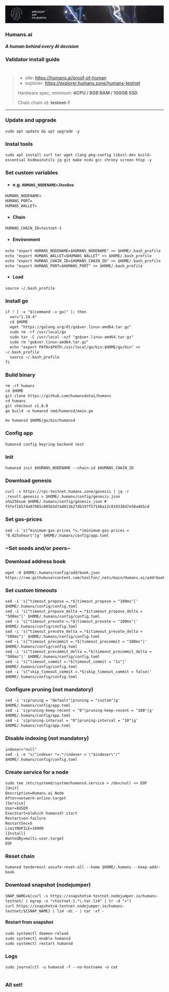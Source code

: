 ![](https://github.com/toolfun/_pics/blob/main/logoprfhmn222fr4f.jpg)

### Humans.ai
#### *A human behind every AI decision*
### Validator install guide

#

> - site: https://humans.ai/proof-of-human
> - explorer: https://explorer.humans.zone/humans-testnet
> 
> Hardware spec, minimum: **4CPU / 8GB RAM / 100GB SSD**
>
> Chain chain-id: **testnet-1**


____

### Update and upgrade
```
sudo apt update && upt upgrade -y
```

### Instal tools
```
sudo apt install curl tar wget clang pkg-config libssl-dev build-essential bsdmainutils jq git make ncdu gcc chrony screen htop -y
```

### Set custom variables
- #### e.g. `HUMANS_NODENAME=JhonDoe`

```
HUMANS_NODENAME=
HUMANS_PORT=
HUMANS_WALLET=
```
- #### Chain
```
HUMANS_CHAIN_ID=testnet-1
```
- #### Environment
```
echo "export HUMANS_NODENAME=$HUMANS_NODENAME" >> $HOME/.bash_profile
echo "export HUMANS_WALLET=$HUMANS_WALLET" >> $HOME/.bash_profile
echo "export HUMANS_CHAIN_ID=$HUMANS_CHAIN_ID" >> $HOME/.bash_profile
echo "export HUMANS_PORT=$HUMANS_PORT" >> $HOME/.bash_profile
```
- #### Load
```
source ~/.bash_profile
```

### Install go
```
if ! [ -x "$(command -v go)" ]; then
  ver="1.19.4"
  cd $HOME
  wget "https://golang.org/dl/go$ver.linux-amd64.tar.gz"
  sudo rm -rf /usr/local/go
  sudo tar -C /usr/local -xzf "go$ver.linux-amd64.tar.gz"
  sudo rm "go$ver.linux-amd64.tar.gz"
  echo "export PATH=$PATH:/usr/local/go/bin:$HOME/go/bin" >> ~/.bash_profile
  source ~/.bash_profile
fi
```

### Build binary
```
rm -rf humans
cd $HOME
git clone https://github.com/humansdotai/humans
cd humans
git checkout v1.0.0
go build -o humansd cmd/humansd/main.go
```
```
mv humansd $HOME/go/bin/humansd
```

### Config app
```
humansd config keyring-backend test
```

### Init
```
humansd init $HUMANS_NODENAME --chain-id $HUMANS_CHAIN_ID
```

### Download genesis
```
curl -s https://rpc-testnet.humans.zone/genesis | jq -r .result.genesis > $HOME/.humans/config/genesis.json
sha256sum $HOME/.humans/config/genesis.json # f5fef1b574a07965c005b3d7ad013b27db197f57146a12c018338d7e58a4b5cd
```
### Set gas-prices
```
sed -i 's|^minimum-gas-prices *=.*|minimum-gas-prices = "0.025uheart"|g' $HOME/.humans/config/app.toml
```

### ~Set seeds and/or peers~

### Download address book
```
wget -O $HOME/.humans/config/addrbook.json https://raw.githubusercontent.com/toolfun/_nets/main/Humans.ai/addrbook.json
```

### Set custom timeouts
```
sed -i 's|^timeout_propose =.*$|timeout_propose = "100ms"|' $HOME/.humans/config/config.toml
sed -i 's|^timeout_propose_delta =.*$|timeout_propose_delta = "500ms"|' $HOME/.humans/config/config.toml
sed -i 's|^timeout_prevote =.*$|timeout_prevote = "100ms"|' $HOME/.humans/config/config.toml
sed -i 's|^timeout_prevote_delta =.*$|timeout_prevote_delta = "500ms"|' $HOME/.humans/config/config.toml
sed -i 's|^timeout_precommit =.*$|timeout_precommit = "100ms"|' $HOME/.humans/config/config.toml
sed -i 's|^timeout_precommit_delta =.*$|timeout_precommit_delta = "500ms"|' $HOME/.humans/config/config.toml
sed -i 's|^timeout_commit =.*$|timeout_commit = "1s"|' $HOME/.humans/config/config.toml
sed -i 's|^skip_timeout_commit =.*$|skip_timeout_commit = false|' $HOME/.humans/config/config.toml
```

### Configure pruning (not mandatory)
```
sed -i 's|pruning = "default"|pruning = "custom"|g' $HOME/.humans/config/app.toml
sed -i 's|pruning-keep-recent = "0"|pruning-keep-recent = "100"|g' $HOME/.humans/config/app.toml
sed -i 's|pruning-interval = "0"|pruning-interval = "10"|g' $HOME/.humans/config/app.toml
```

### Disable indexing (not mandatory)
```
indexer="null"
sed -i -e "s/^indexer *=.*/indexer = \"$indexer\"/" $HOME/.humans/config/config.toml
```

### Create service for a node
```
sudo tee /etc/systemd/system/humansd.service > /dev/null << EOF
[Unit]
Description=Humans.ai Node
After=network-online.target
[Service]
User=$USER
ExecStart=$(which humansd) start
Restart=on-failure
RestartSec=5
LimitNOFILE=10000
[Install]
WantedBy=multi-user.target
EOF
```

### Reset chain
```
humansd tendermint unsafe-reset-all --home $HOME/.humans --keep-addr-book
```

### Download snapshot (nodejumper)
```
SNAP_NAME=$(curl -s https://snapshots4-testnet.nodejumper.io/humans-testnet/ | egrep -o ">testnet-1.*\.tar.lz4" | tr -d ">")
curl https://snapshots4-testnet.nodejumper.io/humans-testnet/${SNAP_NAME} | lz4 -dc - | tar -xf -
```

#### Restart from snapshot
```
sudo systemctl daemon-reload
sudo systemctl enable humansd
sudo systemctl restart humansd
```

### Logs
```
sudo journalctl -u humansd -f --no-hostname -o cat
```

#

### All set!


